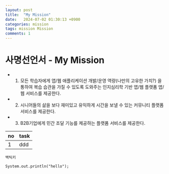 ```yaml
---
layout: post
title:  "My Mission"
date:   2024-07-02 01:30:13 +0900
categories: mission
tags: mission Mission
comments: 1
---
```

# 사명선언서 - My Mission

* 1. 모든 학습자에게 앱/웹 애플리케이션 개발/운영 역량(나만의 고유한 가치?) 을 통하여 복습 습관을 가질 수 있도록 도와주는 인지심리학 기반 앱/웹 플랫폼 앱/웹 서비스를 제공한다.

* 2. 시니어들의 삶을 보다 재미있고 유익하게 시간을 보낼 수 있는 커뮤니티 플랫폼 서비스를 제공한다.

* 3. B2B기업에게 민간 조달 기능를 제공하는 플랫폼 서비스를 제공한다.

<!--  table -->
| no | task |
|--|:--|
| 1 |ddd |

<!-- Code -->
`백틱키`

```
System.out.println("hello");
```
